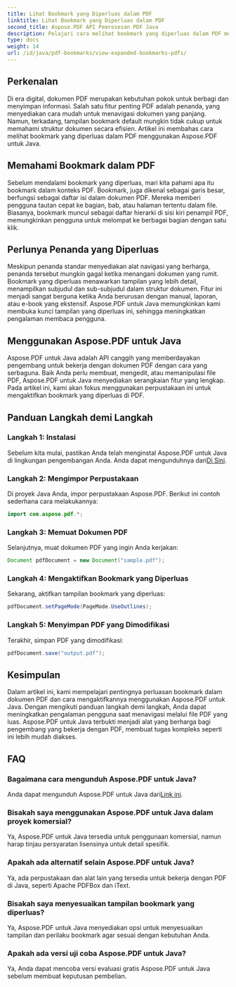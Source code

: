 ```yaml
---
title: Lihat Bookmark yang Diperluas dalam PDF
linktitle: Lihat Bookmark yang Diperluas dalam PDF
second_title: Aspose.PDF API Pemrosesan PDF Java
description: Pelajari cara melihat bookmark yang diperluas dalam PDF menggunakan Aspose.PDF untuk Java. Sempurnakan navigasi dokumen dengan panduan langkah demi langkah.
type: docs
weight: 14
url: /id/java/pdf-bookmarks/view-expanded-bookmarks-pdfs/
---
```


## Perkenalan

Di era digital, dokumen PDF merupakan kebutuhan pokok untuk berbagi dan menyimpan informasi. Salah satu fitur penting PDF adalah penanda, yang menyediakan cara mudah untuk menavigasi dokumen yang panjang. Namun, terkadang, tampilan bookmark default mungkin tidak cukup untuk memahami struktur dokumen secara efisien. Artikel ini membahas cara melihat bookmark yang diperluas dalam PDF menggunakan Aspose.PDF untuk Java.

## Memahami Bookmark dalam PDF

Sebelum mendalami bookmark yang diperluas, mari kita pahami apa itu bookmark dalam konteks PDF. Bookmark, juga dikenal sebagai garis besar, berfungsi sebagai daftar isi dalam dokumen PDF. Mereka memberi pengguna tautan cepat ke bagian, bab, atau halaman tertentu dalam file. Biasanya, bookmark muncul sebagai daftar hierarki di sisi kiri penampil PDF, memungkinkan pengguna untuk melompat ke berbagai bagian dengan satu klik.

## Perlunya Penanda yang Diperluas

Meskipun penanda standar menyediakan alat navigasi yang berharga, penanda tersebut mungkin gagal ketika menangani dokumen yang rumit. Bookmark yang diperluas menawarkan tampilan yang lebih detail, menampilkan subjudul dan sub-subjudul dalam struktur dokumen. Fitur ini menjadi sangat berguna ketika Anda berurusan dengan manual, laporan, atau e-book yang ekstensif. Aspose.PDF untuk Java memungkinkan kami membuka kunci tampilan yang diperluas ini, sehingga meningkatkan pengalaman membaca pengguna.

## Menggunakan Aspose.PDF untuk Java

Aspose.PDF untuk Java adalah API canggih yang memberdayakan pengembang untuk bekerja dengan dokumen PDF dengan cara yang serbaguna. Baik Anda perlu membuat, mengedit, atau memanipulasi file PDF, Aspose.PDF untuk Java menyediakan serangkaian fitur yang lengkap. Pada artikel ini, kami akan fokus menggunakan perpustakaan ini untuk mengaktifkan bookmark yang diperluas di PDF.

## Panduan Langkah demi Langkah

### Langkah 1: Instalasi
 Sebelum kita mulai, pastikan Anda telah menginstal Aspose.PDF untuk Java di lingkungan pengembangan Anda. Anda dapat mengunduhnya dari[Di Sini](https://releases.aspose.com/pdf/java/).

### Langkah 2: Mengimpor Perpustakaan
Di proyek Java Anda, impor perpustakaan Aspose.PDF. Berikut ini contoh sederhana cara melakukannya:

```java
import com.aspose.pdf.*;
```

### Langkah 3: Memuat Dokumen PDF
Selanjutnya, muat dokumen PDF yang ingin Anda kerjakan:

```java
Document pdfDocument = new Document("sample.pdf");
```

### Langkah 4: Mengaktifkan Bookmark yang Diperluas
Sekarang, aktifkan tampilan bookmark yang diperluas:

```java
pdfDocument.setPageMode(PageMode.UseOutlines);
```

### Langkah 5: Menyimpan PDF yang Dimodifikasi
Terakhir, simpan PDF yang dimodifikasi:

```java
pdfDocument.save("output.pdf");
```

## Kesimpulan

Dalam artikel ini, kami mempelajari pentingnya perluasan bookmark dalam dokumen PDF dan cara mengaktifkannya menggunakan Aspose.PDF untuk Java. Dengan mengikuti panduan langkah demi langkah, Anda dapat meningkatkan pengalaman pengguna saat menavigasi melalui file PDF yang luas. Aspose.PDF untuk Java terbukti menjadi alat yang berharga bagi pengembang yang bekerja dengan PDF, membuat tugas kompleks seperti ini lebih mudah diakses.

## FAQ

### Bagaimana cara mengunduh Aspose.PDF untuk Java?

 Anda dapat mengunduh Aspose.PDF untuk Java dari[Link ini](https://releases.aspose.com/pdf/java/).

### Bisakah saya menggunakan Aspose.PDF untuk Java dalam proyek komersial?

Ya, Aspose.PDF untuk Java tersedia untuk penggunaan komersial, namun harap tinjau persyaratan lisensinya untuk detail spesifik.

### Apakah ada alternatif selain Aspose.PDF untuk Java?

Ya, ada perpustakaan dan alat lain yang tersedia untuk bekerja dengan PDF di Java, seperti Apache PDFBox dan iText.

### Bisakah saya menyesuaikan tampilan bookmark yang diperluas?

Ya, Aspose.PDF untuk Java menyediakan opsi untuk menyesuaikan tampilan dan perilaku bookmark agar sesuai dengan kebutuhan Anda.

### Apakah ada versi uji coba Aspose.PDF untuk Java?

Ya, Anda dapat mencoba versi evaluasi gratis Aspose.PDF untuk Java sebelum membuat keputusan pembelian.